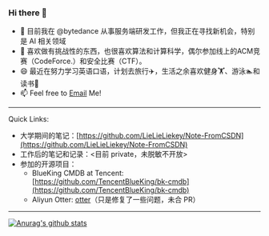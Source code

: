 ### Hi there 👋
- 💼 目前我在 @bytedance 从事服务端研发工作，但我正在寻找新机会，特别是 AI 相关领域
- 🌱 喜欢做有挑战性的东西，也很喜欢算法和计算科学，偶尔参加线上的ACM竞赛（CodeForce.）和安全比赛（CTF）。
- 😄 最近在努力学习英语口语，计划去旅行✈️，生活之余喜欢健身🏋️、游泳🏊和读书📖
- 📫  Feel free to [Email](mailto::ketchupz1999@gmail.com) Me!

----------
Quick Links:
- 大学期间的笔记：[https://github.com/LieLieLiekey/Note-FromCSDN](https://github.com/LieLieLiekey/Note-FromCSDN)
- 工作后的笔记和记录：<目前 private，未脱敏不开放>
- 参加的开源项目：
  - BlueKing CMDB at Tencent: [https://github.com/TencentBlueKing/bk-cmdb](https://github.com/TencentBlueKing/bk-cmdb)
  - Aliyun Otter: [otter](https://github.com/LieLieLiekey/otter)（只是修复了一些问题，未合 PR）

-----------
[![Anurag's github stats](https://github-readme-stats.vercel.app/api?username=LieLieLieKey&show_icons=true&count_private=true&theme=radical)](https://github.com/anuraghazra/github-readme-stats)
<!--
**LieLieLiekey/LieLieLieKey** is a ✨ _special_ ✨ repository because its `README.md` (this file) appears on your GitHub profile.

Here are some ideas to get you started:

- 🔭 I’m currently working on ...
- 🌱 I’m currently learning ...
- 👯 I’m looking to collaborate on ...
- 🤔 I’m looking for help with ...
- 💬 Ask me about ...
- 📫 How to reach me: ...
- 😄 Pronouns: ...
- ⚡ Fun fact: ...
-->
